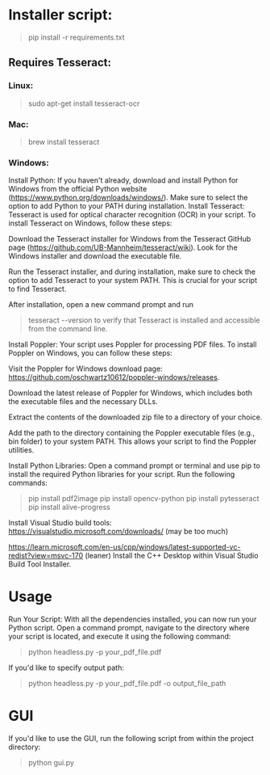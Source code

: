 

# Installer script:
>pip install -r requirements.txt

## Requires Tesseract:
### Linux: 
>sudo apt-get install tesseract-ocr

### Mac: 
>brew install tesseract

### Windows:

Install Python:
If you haven't already, download and install Python for Windows from the official Python website (https://www.python.org/downloads/windows/). Make sure to select the option to add Python to your PATH during installation.
Install Tesseract:
Tesseract is used for optical character recognition (OCR) in your script. To install Tesseract on Windows, follow these steps:

Download the Tesseract installer for Windows from the Tesseract GitHub page (https://github.com/UB-Mannheim/tesseract/wiki). Look for the Windows installer and download the executable file.

Run the Tesseract installer, and during installation, make sure to check the option to add Tesseract to your system PATH. This is crucial for your script to find Tesseract.

After installation, open a new command prompt and run 
>tesseract --version
to verify that Tesseract is installed and accessible from the command line.

Install Poppler:
Your script uses Poppler for processing PDF files. To install Poppler on Windows, you can follow these steps:

Visit the Poppler for Windows download page: https://github.com/oschwartz10612/poppler-windows/releases.

Download the latest release of Poppler for Windows, which includes both the executable files and the necessary DLLs.

Extract the contents of the downloaded zip file to a directory of your choice.

Add the path to the directory containing the Poppler executable files (e.g., bin folder) to your system PATH. This allows your script to find the Poppler utilities.

Install Python Libraries:
Open a command prompt or terminal and use pip to install the required Python libraries for your script. Run the following commands:

>pip install pdf2image
>pip install opencv-python
>pip install pytesseract
>pip install alive-progress

Install Visual Studio build tools:
https://visualstudio.microsoft.com/downloads/ (may be too much)

https://learn.microsoft.com/en-us/cpp/windows/latest-supported-vc-redist?view=msvc-170 (leaner)
Install the C++ Desktop within Visual Studio Build Tool Installer.


# Usage
Run Your Script:
With all the dependencies installed, you can now run your Python script. Open a command prompt, navigate to the directory where your script is located, and execute it using the following command:

>python headless.py -p your_pdf_file.pdf

If you'd like to specify output path:
>python headless.py -p your_pdf_file.pdf -o output_file_path
# GUI
If you'd like to use the GUI, run the following script from within the project directory:
> python gui.py




